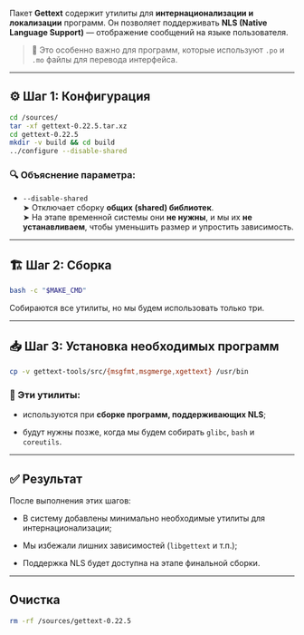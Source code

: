 
Пакет **Gettext** содержит утилиты для **интернационализации и локализации** программ. Он позволяет поддерживать **NLS (Native Language Support)** — отображение сообщений на языке пользователя.

> 🧠 Это особенно важно для программ, которые используют `.po` и `.mo` файлы для перевода интерфейса.

---

## ⚙️ Шаг 1: Конфигурация

```bash
cd /sources/
tar -xf gettext-0.22.5.tar.xz 
cd gettext-0.22.5
mkdir -v build && cd build
../configure --disable-shared
```

### 🔍 Объяснение параметра:

- `--disable-shared`  
    ➤ Отключает сборку **общих (shared) библиотек**.  
    ➤ На этапе временной системы они **не нужны**, и мы их **не устанавливаем**, чтобы уменьшить размер и упростить зависимость.
    

---

## 🏗️ Шаг 2: Сборка

```bash
bash -c "$MAKE_CMD"
```

Собираются все утилиты, но мы будем использовать только три.

---

## 📥 Шаг 3: Установка необходимых программ

```bash
cp -v gettext-tools/src/{msgfmt,msgmerge,xgettext} /usr/bin
```

### 📌 Эти утилиты:

- используются при **сборке программ, поддерживающих NLS**;
    
- будут нужны позже, когда мы будем собирать `glibc`, `bash` и `coreutils`.
    

---

## ✅ Результат

После выполнения этих шагов:

- В систему добавлены минимально необходимые утилиты для интернационализации;
    
- Мы избежали лишних зависимостей (`libgettext` и т.п.);
    
- Поддержка NLS будет доступна на этапе финальной сборки.


---

## Очистка

```bash
rm -rf /sources/gettext-0.22.5
```
